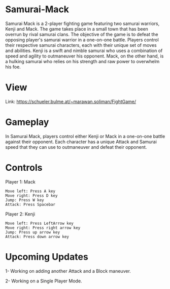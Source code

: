 # Samurai-Mack

Samurai Mack is a 2-player fighting game featuring two samurai warriors,
Kenji and Mack. The game takes place in a small town that has been overrun by rival samurai clans.
The objective of the game is to defeat the opposing player's samurai warrior in a one-on-one battle.
Players control their respective samurai characters, each with their unique set of moves and abilities.
Kenji is a swift and nimble samurai who uses a combination of speed and agility to outmaneuver his opponent.
Mack, on the other hand, is a hulking samurai who relies on his strength and raw power to overwhelm his foe.


# View 

Link: https://schueler.bulme.at/~marawan.soliman/FightGame/

# Gameplay

In Samurai Mack, players control either Kenji or Mack in a one-on-one battle against their opponent. Each character has a unique Attack and Samurai speed that they can use to outmaneuver and defeat their opponent.


# Controls

Player 1: Mack

    Move left: Press A key
    Move right: Press D key
    Jump: Press W key
    Attack: Press Spacebar

Player 2: Kenji

    Move left: Press LeftArrow key
    Move right: Press right arrow key
    Jump: Press up arrow key
    Attack: Press down arrow key


# Upcoming Updates

 1- Working on adding another Attack and a Block maneuver.
 
 2- Working on a Single Player Mode.


